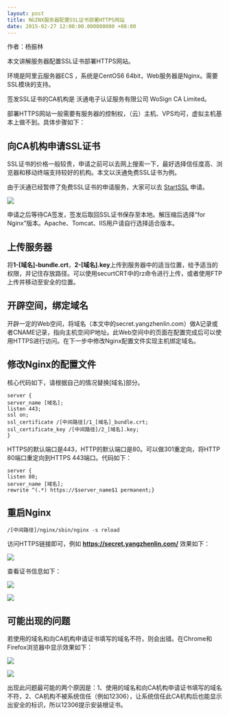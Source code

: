 ```yaml
---
layout: post
title: NGINX服务器配置SSL证书部署HTTPS网站
date: 2015-02-27 12:00:00.000000000 +08:00
---
```


作者：杨振林

本文讲解服务器配置SSL证书部署HTTPS网站。

环境是阿里云服务器ECS ，系统是CentOS6 64bit，Web服务器是Nginx。需要SSL模块的支持。

签发SSL证书的CA机构是 沃通电子认证服务有限公司 WoSign CA Limited。

部署HTTPS网站一般需要有服务器的控制权，（云）主机、VPS均可，虚拟主机基本上做不到。具体步骤如下：

## 向CA机构申请SSL证书

SSL证书的价格一般较贵，申请之前可以去网上搜索一下，最好选择信任度高、浏览器和移动终端支持较好的机构。本文以沃通免费SSL证书为例。

由于沃通已经暂停了免费SSL证书的申请服务，大家可以去 [StartSSL](http://www.startssl.com/) 申请。

![](http://source.yangzhenlin.com/ssl-https-nginx/001.png)

申请之后等待CA签发，签发后取回SSL证书保存至本地。解压缩后选择“for Nginx”版本。Apache、Tomcat、IIS用户请自行选择适合版本。

## 上传服务器

将**1-[域名]-bundle.crt**，**2-[域名].key**上传到服务器中的适当位置，给予适当的权限，并记住存放路径。可以使用securtCRT中的rz命令进行上传，或者使用FTP上传并移动至安全的位置。

## 开辟空间，绑定域名

开辟一定的Web空间，将域名（本文中的secret.yangzhenlin.com）做A记录或者CNAME记录，指向主机空间IP地址。此Web空间中的页面在配置完成后可以使用HTTPS进行访问。在下一步中修改Nginx配置文件实现主机绑定域名。

## 修改Nginx的配置文件

核心代码如下，请根据自己的情况替换[域名]部分。

```
server {
server_name [域名];
listen 443;
ssl on;
ssl_certificate /[中间路径]/1_[域名]_bundle.crt;
ssl_certificate_key /[中间路径]/2_[域名].key;
}
```

HTTPS的默认端口是443，HTTP的默认端口是80。可以做301重定向，将HTTP 80端口重定向到HTTPS 443端口。代码如下：

```
server {
listen 80;
server_name [域名];
rewrite ^(.*) https://$server_name$1 permanent;}
```

## 重启Nginx

```
/[中间路径]/nginx/sbin/nginx -s reload
```

访问HTTPS链接即可，例如 **https://secret.yangzhenlin.com/** 效果如下：

![](http://source.yangzhenlin.com/ssl-https-nginx/002.png?imageView/2/h/500)

查看证书信息如下：

![](http://source.yangzhenlin.com/ssl-https-nginx/003.png?imageView/2/h/500)

![](http://source.yangzhenlin.com/ssl-https-nginx/004.png?imageView/2/h/500)

## 可能出现的问题

若使用的域名和向CA机构申请证书填写的域名不符，则会出错。在Chrome和Firefox浏览器中显示效果如下：

![](http://source.yangzhenlin.com/ssl-https-nginx/005.png?imageView/2/h/500)

![](http://source.yangzhenlin.com/ssl-https-nginx/006.png?imageView/2/h/500)

出现此问题最可能的两个原因是：1、使用的域名和向CA机构申请证书填写的域名不符，2、CA机构不被系统信任（例如12306），让系统信任此CA机构后也能显示出安全的标识，所以12306提示安装根证书。
